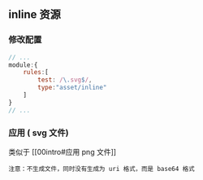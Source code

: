 ## inline 资源

### 修改配置

```js
// ...
module:{
	rules:[
		test: /\.svg$/,
		type:"asset/inline"
	]
}
// ...
```

### 应用 ( svg 文件)

类似于 [[00intro#应用 png 文件]]

```ad-warning
注意：不生成文件，同时没有生成为 uri 格式，而是 base64 格式
```